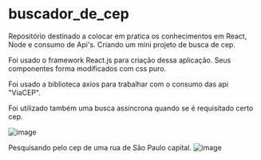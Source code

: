 # buscador_de_cep
Repositório destinado a colocar em pratica os conhecimentos em React, Node e consumo de Api's. Criando um mini projeto de busca de cep.

Foi usado o framework React.js para criação dessa aplicação. Seus componentes forma modificados com css puro.

Foi usado a biblioteca axios para trabalhar com o consumo das api "ViaCEP".

Foi utilizado também uma busca assincrona quando se é requisitado certo cep.

![image](https://github.com/claudiney63/buscador_de_cep/assets/40923082/d5476cce-1074-4426-8e8c-417d8f0f8fda)

Pesquisando pelo cep de uma rua de São Paulo capital.
![image](https://github.com/claudiney63/buscador_de_cep/assets/40923082/b26871cc-0410-4070-ae92-b9e225dfcd41)


